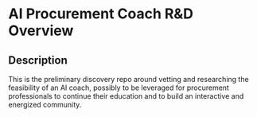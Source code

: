 # AI Procurement Coach R&D Overview

## Description

This is the preliminary discovery repo around vetting and researching the feasibility of an AI coach, possibly to be leveraged for procurement professionals to continue their education and to build an interactive and energized community. 

